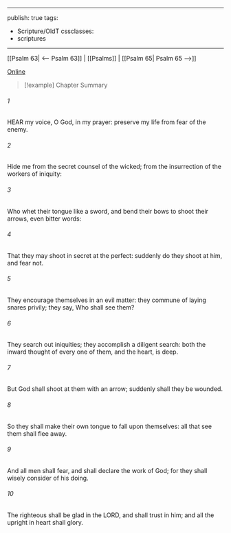 

---
publish: true
tags:
  - Scripture/OldT
cssclasses:
  - scriptures
---
[[Psalm 63| <-- Psalm 63]] | [[Psalms]] | [[Psalm 65| Psalm 65 -->]]

[Online](https://churchofjesuschrist.org/study/scriptures/ot/ps/64?lang=eng)

>[!example] Chapter Summary
>
###### 1
HEAR my voice, O God, in my prayer: preserve my life from fear of the enemy.
###### 2
Hide me from the secret counsel of the wicked; from the insurrection of the workers of iniquity:
###### 3
Who whet their tongue like a sword, and bend their bows to shoot their arrows, even bitter words:
###### 4
That they may shoot in secret at the perfect: suddenly do they shoot at him, and fear not.
###### 5
They encourage themselves in an evil matter: they commune of laying snares privily; they say, Who shall see them?
###### 6
They search out iniquities; they accomplish a diligent search: both the inward thought of every one of them, and the heart, is deep.
###### 7
But God shall shoot at them with an arrow; suddenly shall they be wounded.
###### 8
So they shall make their own tongue to fall upon themselves: all that see them shall flee away.
###### 9
And all men shall fear, and shall declare the work of God; for they shall wisely consider of his doing.
###### 10
The righteous shall be glad in the LORD, and shall trust in him; and all the upright in heart shall glory.



